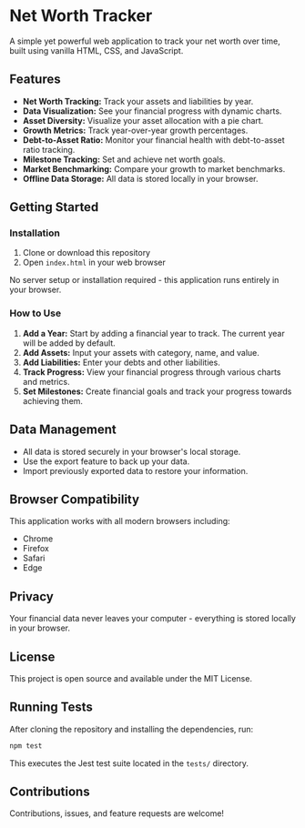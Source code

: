 # Net Worth Tracker

A simple yet powerful web application to track your net worth over time, built using vanilla HTML, CSS, and JavaScript.

## Features

- **Net Worth Tracking:** Track your assets and liabilities by year.
- **Data Visualization:** See your financial progress with dynamic charts.
- **Asset Diversity:** Visualize your asset allocation with a pie chart.
- **Growth Metrics:** Track year-over-year growth percentages.
- **Debt-to-Asset Ratio:** Monitor your financial health with debt-to-asset ratio tracking.
- **Milestone Tracking:** Set and achieve net worth goals.
- **Market Benchmarking:** Compare your growth to market benchmarks.
- **Offline Data Storage:** All data is stored locally in your browser.

## Getting Started

### Installation

1. Clone or download this repository
2. Open `index.html` in your web browser

No server setup or installation required - this application runs entirely in your browser.

### How to Use

1. **Add a Year:** Start by adding a financial year to track. The current year will be added by default.
2. **Add Assets:** Input your assets with category, name, and value.
3. **Add Liabilities:** Enter your debts and other liabilities.
4. **Track Progress:** View your financial progress through various charts and metrics.
5. **Set Milestones:** Create financial goals and track your progress towards achieving them.

## Data Management

- All data is stored securely in your browser's local storage.
- Use the export feature to back up your data.
- Import previously exported data to restore your information.

## Browser Compatibility

This application works with all modern browsers including:
- Chrome
- Firefox
- Safari
- Edge

## Privacy

Your financial data never leaves your computer - everything is stored locally in your browser.

## License

This project is open source and available under the MIT License.

## Running Tests

After cloning the repository and installing the dependencies, run:

```bash
npm test
```

This executes the Jest test suite located in the `tests/` directory.

## Contributions

Contributions, issues, and feature requests are welcome! 